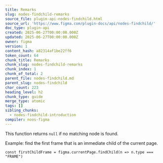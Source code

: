 ```yaml
---
title: Remarks
slug: nodes-findchild-remarks
source_file: plugin-api-nodes-findchild.html
source_url: 'https://www.figma.com/plugin-docs/api/nodes-findchild/'
doc_type: plugin-api
created: 2025-06-27T00:00:00.000Z
updated: 2025-06-27T00:00:00.000Z
owner: figma
version: 1
content_hash: a82314af1be22ff6
token_count: 64
chunk_title: Remarks
chunk_slug: nodes-findchild-remarks
chunk_index: 1
chunk_of_total: 2
parent_file: nodes-findchild.md
parent_slug: nodes-findchild
char_count: 223
heading_level: h2
chunk_type: guide
merge_type: atomic
tags: []
sibling_chunks:
  - nodes-findchild-introduction
compiler: noos-figma
---
```


This function returns `null` if no matching node is found.

Example: find the first frame that is an immediate child of the current page.

```
const firstChildFrame = figma.currentPage.findChild(n => n.type === "FRAME")
```
